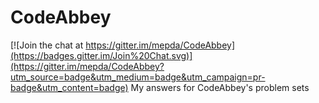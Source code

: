 # CodeAbbey

[![Join the chat at https://gitter.im/mepda/CodeAbbey](https://badges.gitter.im/Join%20Chat.svg)](https://gitter.im/mepda/CodeAbbey?utm_source=badge&utm_medium=badge&utm_campaign=pr-badge&utm_content=badge)
My answers for CodeAbbey's problem sets
